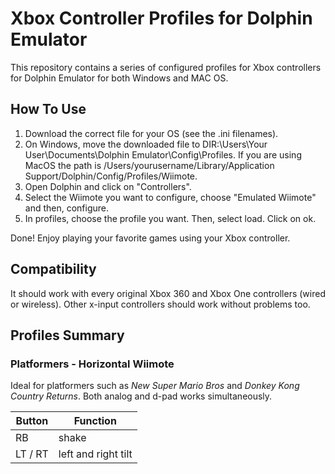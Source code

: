 # Xbox Controller Profiles for Dolphin Emulator


This repository contains a series of configured profiles for Xbox controllers for Dolphin Emulator for both Windows and MAC OS.

## How To Use

1. Download the correct file for your OS (see the .ini filenames).
2. On Windows, move the downloaded file to DIR:\Users\Your User\Documents\Dolphin Emulator\Config\Profiles. If you are using MacOS the path is /Users/yourusername/Library/Application Support/Dolphin/Config/Profiles/Wiimote.
3. Open Dolphin and click on "Controllers".
4. Select the Wiimote you want to configure, choose "Emulated Wiimote" and then, configure.
5. In profiles, choose the profile you want. Then, select load. Click on ok.

Done!
Enjoy playing your favorite games using your Xbox controller.

## Compatibility
It should work with every original Xbox 360 and Xbox One controllers (wired or wireless). Other x-input controllers should work without problems too.

## Profiles Summary
### Platformers - Horizontal Wiimote
Ideal for platformers such as *New Super Mario Bros* and *Donkey Kong Country Returns*. Both analog and d-pad works simultaneously.

| Button | Function |
| --- | --- |
| RB | shake |
| LT / RT | left and right tilt |
